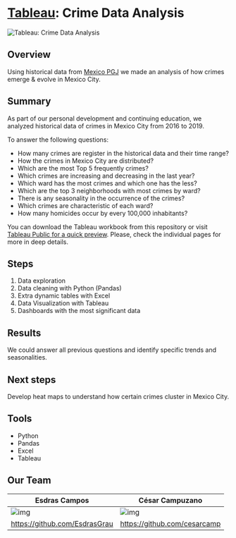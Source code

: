 # [Tableau](https://public.tableau.com/profile/esdras.grau#!/vizhome/delitoscdmx_15967590567810/DelitosenCDMXColonias): Crime Data Analysis



![Tableau: Crime Data Analysis](https://media2.govtech.com/images/940*630/shutterstock_654648316.jpg)

## Overview

Using historical data from [Mexico PGJ](https://datos.cdmx.gob.mx/explore) we made an analysis of how crimes emerge & evolve in Mexico City. 



## Summary

As part of our personal development and continuing education, we analyzed historical data of crimes in Mexico City from 2016 to 2019.

To answer the following questions:

- How many crimes are register in the historical data and their time range?
- How the crimes in Mexico City are distributed?
- Which are the most Top 5 frequently crimes?
- Which crimes are increasing and decreasing in the last year?
- Which ward has the most crimes and which one has the less?
- Which are the top 3 neighborhoods with most crimes by ward?
- There is any seasonality in the occurrence of the crimes?
- Which crimes are characteristic of each ward?
- How many homicides occur by every 100,000 inhabitants? 



You can download the Tableau workbook from this repository or visit [Tableau Public for a quick preview](https://public.tableau.com/profile/esdras.grau#!/vizhome/delitoscdmx_15967590567810/DelitosenCDMXColonias).  Please, check the individual pages for more in deep details.



## Steps

1. Data exploration
2. Data cleaning with Python (Pandas)
3. Extra dynamic tables with Excel
4. Data Visualization with Tableau
5. Dashboards with the most significant data



## Results

We could answer all previous questions and identify specific trends and seasonalities. 



## Next steps

Develop heat maps to understand how certain crimes cluster in Mexico City.



## Tools

- Python
- Pandas
- Excel
- Tableau



## Our Team

| Esdras Campos                                                | César Campuzano                                              |
| ------------------------------------------------------------ | ------------------------------------------------------------ |
| ![img](https://avatars1.githubusercontent.com/u/50982522?s=200&u=16510217ddf8206fb945022c8ee1c3246f156e66&v=4) | ![img](https://avatars1.githubusercontent.com/u/42099187?s=200&u=46dceada1f10b3736808f6051af3cae0e7db55ab&v=4) |
| https://github.com/EsdrasGrau                                | https://github.com/cesarcamp                                 |